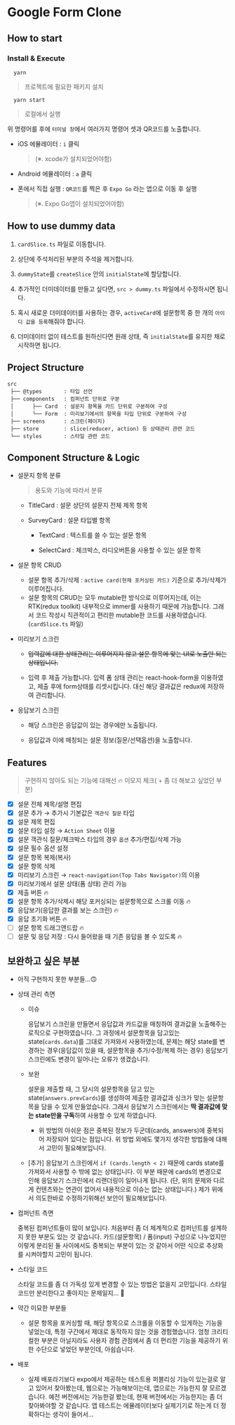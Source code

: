 # Google Form Clone

## How to start

### Install & Execute

```
  yarn
```

> 프로젝트에 필요한 패키지 설치

```
  yarn start
```

> 로컬에서 실행

위 명령어를 후에 `터미널 창`에서 여러가지 명령어 셋과 QR코드를 노출합니다.

- iOS 에뮬레이터 : `i` 클릭

  > (※. xcode가 설치되었어야함)

- Android 에뮬레이터 : `a` 클릭

- 폰에서 직접 실행 : `QR코드`를 찍은 후 `Expo Go` 라는 앱으로 이동 후 실행
  > (※. Expo Go앱이 설치되었어야함)

## How to use dummy data

1. `cardSlice.ts` 파일로 이동합니다.

2. 상단에 주석처리된 부분의 주석을 제거합니다.

3. `dummyState`를 `createSlice` 안의 `initialState`에 할당합니다.

4. 추가적인 더미데이터를 만들고 싶다면, `src > dummy.ts` 파일에서 수정하시면 됩니다.

5. 혹시 새로운 더미데이터를 사용하는 경우, `activeCard`에 설문항목 중 한 개의 `아이디 값을 등록`해줘야 합니다.

6. 더미데이터 없이 테스트를 원하신다면 원래 상태, 즉 `initialState`를 유지한 채로 시작하면 됩니다.

## Project Structure

```
src
 ├── @types       : 타입 선언
 ├── components   : 컴퍼넌트 단위로 구분
 │      ├── Card  : 설문지 항목을 카드 단위로 구분하여 구성
 │      └── Form  : 미리보기에서의 항목을 타입 단위로 구분하여 구성
 ├── screens      : 스크린(페이지)
 ├── store        : slice(reducer, action) 등 상태관리 관련 코드
 └── styles       : 스타일 관련 코드
```

## Component Structure & Logic

- 설문지 항목 분류

  > 용도와 기능에 따라서 분류

  - TitleCard : 설문 상단의 설문지 전체 제목 항목

  - SurveyCard : 설문 타입별 항목

    - TextCard : 텍스트를 쓸 수 있는 설문 항목

    - SelectCard : 체크박스, 라디오버튼을 사용할 수 있는 설문 항목

- 설문 항목 CRUD

  - 설문 항목 추가/삭제 : `active card(현재 포커싱된 카드)` 기준으로 추가/삭제가 이루어집니다.
  - 설문 항목의 CRUD는 모두 mutable한 방식으로 이루어지는데, 이는 RTK(redux toolkit) 내부적으로 immer를 사용하기 때문에 가능합니다. 그래서 코드 작성시 직관적이고 편리한 mutable한 코드를 사용하였습니다. (`cardSlice.ts` 파일)

- 미리보기 스크린

  - ~~입력값에 대한 상태관리는 이루어지지 않고 설문 항목에 맞는 UI로 노출만 되는 상태입니다.~~

  - 입력 후 제출 가능합니다. 입력 폼 상태 관리는 react-hook-form을 이용하였고, 제출 후에 form상태를 리셋시킵니다. 대신 해당 결과값은 redux에 저장하여 관리합니다.

- 응답보기 스크린

  - 해당 스크린은 응답값이 있는 경우에만 노출됩니다.

  - 응답값과 이에 매칭되는 설문 정보(질문/선택옵션)을 노출합니다.

## Features

> 구현하지 않아도 되는 기능에 대해선 🔥 이모지 체크( + 좀 더 해보고 싶었던 부분)

- [x] 설문 전체 제목/설명 편집
- [x] 설문 추가 → 추가시 기본값은 `객관식 질문` 타입
- [x] 설문 제목 편집
- [x] 설문 타입 설정 → `Action Sheet` 이용
- [x] 설문 객관식 질문/체크박스 타입의 경우 `옵션` 추가/편집/삭제 가능
- [x] 설문 필수 옵션 설정
- [x] 설문 항목 복제(복사)
- [x] 설문 항목 삭제
- [x] 미리보기 스크린 → `react-navigation(Top Tabs Navigator)`의 이용
- [x] 미리보기에서 설문 상태(폼 상태) 관리 가능
- [x] 제출 버튼 🔥
- [x] 설문 항목 추가/삭제시 해당 포커싱되는 설문항목으로 스크롤 이동 🔥
- [x] 응답보기(응답한 결과를 보는 스크린) 🔥
- [x] 응답 초기화 버튼 🔥
- [ ] 설문 항목 드래그앤드랍 🔥
- [ ] 설문 및 응답 저장 : 다시 들어왔을 때 기존 응답을 볼 수 있도록 🔥

## 보완하고 싶은 부분

- 아직 구현하지 못한 부분들...🙃

- 상태 관리 측면

  - 이슈

    응답보기 스크린을 만들면서 응답값과 카드값을 매칭하여 결과값을 노출해주는 로직으로 구현하였습니다. 그 과정에서 설문항목을 담고있는 state(`cards.data`)를 그대로 가져와서 사용하였는데, 문제는 해당 state를 변경하는 경우(응답값이 있을 때, 설문항목을 추가/수정/복제 하는 경우) 응답보기 스크린에도 변경이 일어나는 오류가 생겼습니다.

  - 보완

    설문을 제출할 때, 그 당시의 설문항목을 담고 있는 state(`answers.prevCards`)를 생성하여 제출한 결과값과 싱크가 맞는 설문항목을 담을 수 있게 만들었습니다. 그래서 응답보기 스크린에서는 **딱 결과값에 맞는 state만을 구독**하여 사용할 수 있게 하였습니다.

    - 위 방법의 아쉬운 점은 중복된 정보가 두군데(cards, answers)에 중복되어 저장되어 있다는 점입니다. 위 방법 외에도 몇가지 생각한 방법들에 대해서 고민이 필요해보입니다.

  - [추가] 응답보기 스크린에서 `if (cards.length < 2)` 때문에 cards state를 가져와서 사용할 수 밖에 없는 상태입니다. 이 부분 때문에 cards의 변경으로 인해 응답보기 스크린에서 리랜더링이 일어나게 됩니다. (단, 위의 문제와 다르게 컨텐츠와는 연관이 없어서 내용적으로 이슈는 없는 상태입니다.) 제가 위에서 의도한바로 수정하기위해선 보안이 필요해보입니다.

- 컴퍼넌트 측면

  중복된 컴퍼넌트들이 많이 보입니다. 처음부터 좀 더 체계적으로 컴퍼넌트를 설계하지 못한 부분도 있는 것 같습니다. 카드(설문항목) / 폼(input) 구성으로 나누었지만 이렇게 분리된 둘 사이에서도 중복되는 부분이 있는 것 같아서 어떤 식으로 추상화를 시켜야할지 고민이 됩니다.

- 스타일 코드

  스타일 코드를 좀 더 가독성 있게 변경할 수 있는 방법은 없을지 고민입니다. 스타일 코드만 분리한다고 좋아지는 문제일지... 🤔

- 약간 미묘한 부분들

  - 설문 항목을 포커싱할 때, 해당 항목으로 스크롤을 이동할 수 있게하는 기능을 넣었는데, 특정 구간에서 제대로 동작하지 않는 것을 경험했습니다. 엄청 크리티컬한 부분은 아닐지라도 사용자 경험 관점에서 좀 더 편리한 기능을 제공하기 위한 수단으로 넣었던 부분인데, 아쉽습니다.

- 배포

  - 실제 배포라기보다 expo에서 제공하는 테스트용 퍼블리싱 기능이 있는걸로 알고 있어서 찾아봤는데, 웹으로는 가능해보이는데, 앱으로는 가능한지 잘 모르겠습니다. 예전 버전에서는 가능한걸 봤는데, 현재 버전에서는 가능한지는 좀 더 찾아봐야할 것 같습니다. 앱 테스트는 에뮬레이터보다 실제기기로 하는게 더 정확하다는 생각이 들어서...
